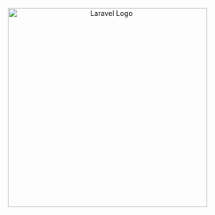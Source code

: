 <p align="center"><target="_blank"><img src="https://raw.githubusercontent.com/laravel/art/master/logo-lockup/5%20SVG/2%20CMYK/1%20Full%20Color/laravel-logolockup-cmyk-red.svg](https://www.google.com/url?sa=i&url=https%3A%2F%2Fwww.linkedin.com%2Fpulse%2Fsetting-up-react-vite-vscode-your-easy-guide-barnabas-ukagha-phcmf&psig=AOvVaw1mZYWRGSfg_eaJWMlz3ZB7&ust=1716335662501000&source=images&cd=vfe&opi=89978449&ved=0CBIQjRxqFwoTCKDTst62nYYDFQAAAAAdAAAAABAT)" width="400" alt="Laravel Logo"></a></p>
</p>
